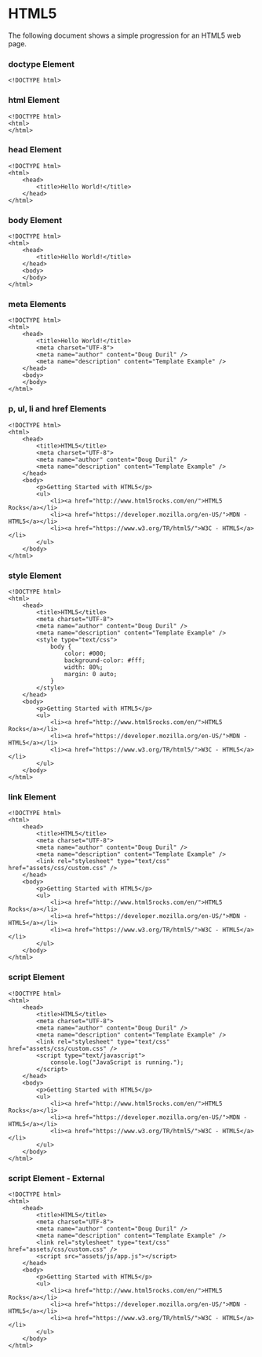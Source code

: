 # HTML5

The following document shows a simple progression for an HTML5 web page.

### doctype Element
	<!DOCTYPE html>

### html Element
	<!DOCTYPE html>
	<html>	
	</html>

### head Element
	<!DOCTYPE html>
	<html>
		<head>
			<title>Hello World!</title>
		</head>
	</html>

### body Element
	<!DOCTYPE html>
	<html>
		<head>
			<title>Hello World!</title>
		</head>
		<body>
		</body>
	</html>

### meta Elements
	<!DOCTYPE html>
	<html>
		<head>	
			<title>Hello World!</title>
			<meta charset="UTF-8">
			<meta name="author" content="Doug Duril" />
			<meta name="description" content="Template Example" />	
		</head>
		<body>
		</body>
	</html>

### p, ul, li and href Elements
	<!DOCTYPE html>
	<html>
		<head>	
			<title>HTML5</title>
			<meta charset="UTF-8">
			<meta name="author" content="Doug Duril" />
			<meta name="description" content="Template Example" />
		</head>
		<body>
			<p>Getting Started with HTML5</p>
			<ul>
				<li><a href="http://www.html5rocks.com/en/">HTML5 Rocks</a></li>
				<li><a href="https://developer.mozilla.org/en-US/">MDN - HTML5</a></li>	
				<li><a href="https://www.w3.org/TR/html5/">W3C - HTML5</a></li>
			</ul>
		</body>
	</html>

### style Element
	<!DOCTYPE html>
	<html>
		<head>	
			<title>HTML5</title>
			<meta charset="UTF-8">
			<meta name="author" content="Doug Duril" />
			<meta name="description" content="Template Example" />		
			<style type="text/css">
				body {
					color: #000;
					background-color: #fff;
					width: 80%;
					margin: 0 auto;
				}
			</style>
		</head>
		<body>
			<p>Getting Started with HTML5</p>
			<ul>
				<li><a href="http://www.html5rocks.com/en/">HTML5 Rocks</a></li>
				<li><a href="https://developer.mozilla.org/en-US/">MDN - HTML5</a></li>	
				<li><a href="https://www.w3.org/TR/html5/">W3C - HTML5</a></li>
			</ul>
		</body>
	</html>

### link Element
	<!DOCTYPE html>
	<html>
		<head>	
			<title>HTML5</title>
			<meta charset="UTF-8">
			<meta name="author" content="Doug Duril" />
			<meta name="description" content="Template Example" />		
			<link rel="stylesheet" type="text/css" href="assets/css/custom.css" />
		</head>
		<body>
			<p>Getting Started with HTML5</p>
			<ul>
				<li><a href="http://www.html5rocks.com/en/">HTML5 Rocks</a></li>
				<li><a href="https://developer.mozilla.org/en-US/">MDN - HTML5</a></li>	
				<li><a href="https://www.w3.org/TR/html5/">W3C - HTML5</a></li>
			</ul>
		</body>
	</html>

### script Element
	<!DOCTYPE html>
	<html>
		<head>	
			<title>HTML5</title>
			<meta charset="UTF-8">
			<meta name="author" content="Doug Duril" />
			<meta name="description" content="Template Example" />		
			<link rel="stylesheet" type="text/css" href="assets/css/custom.css" />
			<script type="text/javascript">
                console.log("JavaScript is running.");
            </script>
		</head>
		<body>
			<p>Getting Started with HTML5</p>
			<ul>
				<li><a href="http://www.html5rocks.com/en/">HTML5 Rocks</a></li>
				<li><a href="https://developer.mozilla.org/en-US/">MDN - HTML5</a></li>	
				<li><a href="https://www.w3.org/TR/html5/">W3C - HTML5</a></li>
			</ul>
		</body>
	</html>

### script Element - External
	<!DOCTYPE html>
	<html>
		<head>	
			<title>HTML5</title>
			<meta charset="UTF-8">
			<meta name="author" content="Doug Duril" />
			<meta name="description" content="Template Example" />		
			<link rel="stylesheet" type="text/css" href="assets/css/custom.css" />
			<script src="assets/js/app.js"></script>
		</head>
		<body>
			<p>Getting Started with HTML5</p>
			<ul>
				<li><a href="http://www.html5rocks.com/en/">HTML5 Rocks</a></li>
				<li><a href="https://developer.mozilla.org/en-US/">MDN - HTML5</a></li>	
				<li><a href="https://www.w3.org/TR/html5/">W3C - HTML5</a></li>
			</ul>
		</body>
	</html>